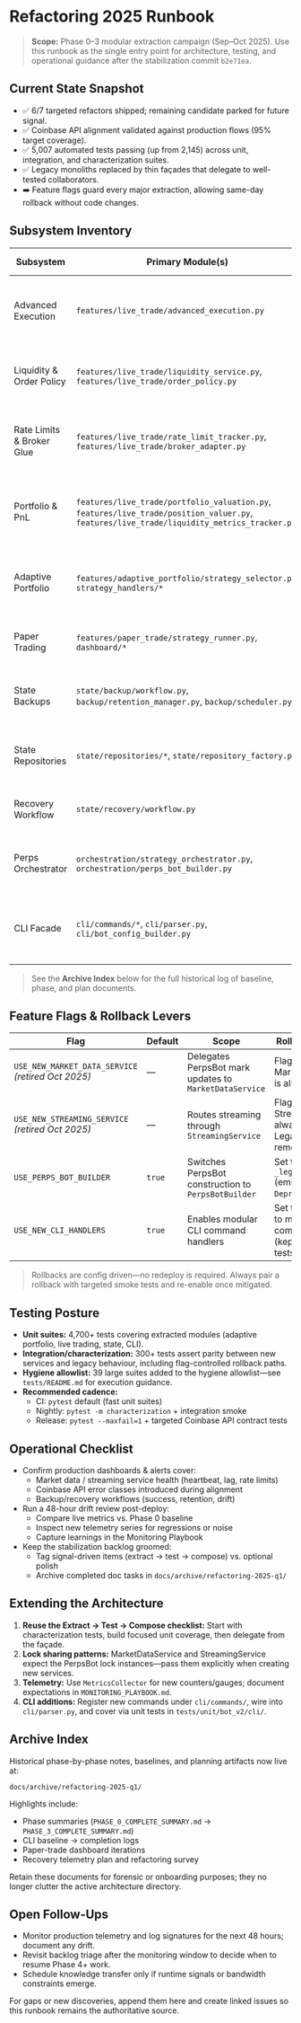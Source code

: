 # Refactoring 2025 Runbook

> **Scope:** Phase 0–3 modular extraction campaign (Sep–Oct 2025). Use this runbook as the single entry point for architecture, testing, and operational guidance after the stabilization commit `b2e71ea`.

## Current State Snapshot
- ✅ 6/7 targeted refactors shipped; remaining candidate parked for future signal.
- ✅ Coinbase API alignment validated against production flows (95% target coverage).
- ✅ 5,007 automated tests passing (up from 2,145) across unit, integration, and characterization suites.
- ✅ Legacy monoliths replaced by thin façades that delegate to well-tested collaborators.
- ➡️ Feature flags guard every major extraction, allowing same-day rollback without code changes.

## Subsystem Inventory
| Subsystem | Primary Module(s) | Key Behaviours | Reference |
|-----------|-------------------|----------------|-----------|
| Advanced Execution | `features/live_trade/advanced_execution.py` | Decision pipeline, telemetry export, validation hooks | [`ADVANCED_EXECUTION_REFACTOR.md`](ADVANCED_EXECUTION_REFACTOR.md)
| Liquidity & Order Policy | `features/live_trade/liquidity_service.py`, `features/live_trade/order_policy.py` | Liquidity scoring, risk gates, order policy composition | [`LIQUIDITY_SERVICE_REFACTOR.md`](LIQUIDITY_SERVICE_REFACTOR.md), [`ORDER_POLICY_REFACTOR.md`](ORDER_POLICY_REFACTOR.md)
| Rate Limits & Broker Glue | `features/live_trade/rate_limit_tracker.py`, `features/live_trade/broker_adapter.py` | Coinbase alignment, rate-limit tracking, broker abstraction | [`COINBASE_API_AUDIT.md`](COINBASE_API_AUDIT.md)
| Portfolio & PnL | `features/live_trade/portfolio_valuation.py`, `features/live_trade/position_valuer.py`, `features/live_trade/liquidity_metrics_tracker.py` | Portfolio valuation, mark management, liquidity metrics | [`PORTFOLIO_VALUATION_REFACTOR.md`](PORTFOLIO_VALUATION_REFACTOR.md), [`PNL_TRACKER_REFACTOR.md`](PNL_TRACKER_REFACTOR.md)
| Adaptive Portfolio | `features/adaptive_portfolio/strategy_selector.py`, `strategy_handlers/*` | Strategy registry, signal filtering, position sizing | [`DYNAMIC_SIZING_HELPER_REFACTOR.md`](DYNAMIC_SIZING_HELPER_REFACTOR.md)
| Paper Trading | `features/paper_trade/strategy_runner.py`, `dashboard/*` | Offline trading loop + dashboard façade | [`PAPER_TRADE_PHASE_5_COMPLETE.md`](../archive/refactoring-2025-q1/PAPER_TRADE_PHASE_5_COMPLETE.md)
| State Backups | `state/backup/workflow.py`, `backup/retention_manager.py`, `backup/scheduler.py` | Tiered backups, retention policy, scheduling | [`BACKUP_OPERATIONS_REFACTOR.md`](BACKUP_OPERATIONS_REFACTOR.md)
| State Repositories | `state/repositories/*`, `state/repository_factory.py` | Repository coordination, metrics collector wiring | [`STATE_REPOSITORIES_REFACTOR.md`](STATE_REPOSITORIES_REFACTOR.md)
| Recovery Workflow | `state/recovery/workflow.py` | Recovery orchestration, telemetry integration | [`RECOVERY_ORCHESTRATOR_REFACTOR.md`](RECOVERY_ORCHESTRATOR_REFACTOR.md)
| Perps Orchestrator | `orchestration/strategy_orchestrator.py`, `orchestration/perps_bot_builder.py` | Builder pattern, service orchestration, feature flags | [`STRATEGY_ORCHESTRATOR_REFACTOR.md`](STRATEGY_ORCHESTRATOR_REFACTOR.md), [`PHASE_3_COMPLETE_SUMMARY.md`](../archive/refactoring-2025-q1/PHASE_3_COMPLETE_SUMMARY.md)
| CLI Facade | `cli/commands/*`, `cli/parser.py`, `cli/bot_config_builder.py` | Modular command handlers, validation, lifecycle controller | [`CLI_ORDERS_PHASE_3_COMPLETE.md`](../archive/refactoring-2025-q1/CLI_ORDERS_PHASE_3_COMPLETE.md)

> See the **Archive Index** below for the full historical log of baseline, phase, and plan documents.

## Feature Flags & Rollback Levers
| Flag | Default | Scope | Rollback Behaviour |
|------|---------|-------|--------------------|
| `USE_NEW_MARKET_DATA_SERVICE` *(retired Oct 2025)* | — | Delegates PerpsBot mark updates to `MarketDataService` | Flag removed; MarketDataService is always active. |
| `USE_NEW_STREAMING_SERVICE` *(retired Oct 2025)* | — | Routes streaming through `StreamingService` | Flag removed; StreamingService is always active. Legacy methods removed. |
| `USE_PERPS_BOT_BUILDER` | `true` | Switches PerpsBot construction to `PerpsBotBuilder` | Set to `false` to run `_legacy_init()` (emits `DeprecationWarning`). |
| `USE_NEW_CLI_HANDLERS` | `true` | Enables modular CLI command handlers | Set to `false` to revert to monolithic command execution (kept for parity tests). |

> Rollbacks are config driven—no redeploy is required. Always pair a rollback with targeted smoke tests and re-enable once mitigated.

## Testing Posture
- **Unit suites:** 4,700+ tests covering extracted modules (adaptive portfolio, live trading, state, CLI).
- **Integration/characterization:** 300+ tests assert parity between new services and legacy behaviour, including flag-controlled rollback paths.
- **Hygiene allowlist:** 39 large suites added to the hygiene allowlist—see `tests/README.md` for execution guidance.
- **Recommended cadence:**
  - CI: `pytest` default (fast unit suites)
  - Nightly: `pytest -m characterization` + integration smoke
  - Release: `pytest --maxfail=1` + targeted Coinbase API contract tests

## Operational Checklist
- Confirm production dashboards & alerts cover:
  - Market data / streaming service health (heartbeat, lag, rate limits)
  - Coinbase API error classes introduced during alignment
  - Backup/recovery workflows (success, retention, drift)
- Run a 48-hour drift review post-deploy:
  - Compare live metrics vs. Phase 0 baseline
  - Inspect new telemetry series for regressions or noise
  - Capture learnings in the Monitoring Playbook
- Keep the stabilization backlog groomed:
  - Tag signal-driven items (extract → test → compose) vs. optional polish
  - Archive completed doc tasks in `docs/archive/refactoring-2025-q1/`

## Extending the Architecture
1. **Reuse the Extract → Test → Compose checklist:** Start with characterization tests, build focused unit coverage, then delegate from the façade.
2. **Lock sharing patterns:** MarketDataService and StreamingService expect the PerpsBot lock instances—pass them explicitly when creating new services.
3. **Telemetry:** Use `MetricsCollector` for new counters/gauges; document expectations in `MONITORING_PLAYBOOK.md`.
4. **CLI additions:** Register new commands under `cli/commands/`, wire into `cli/parser.py`, and cover via unit tests in `tests/unit/bot_v2/cli/`.

## Archive Index
Historical phase-by-phase notes, baselines, and planning artifacts now live at:
```
docs/archive/refactoring-2025-q1/
```
Highlights include:
- Phase summaries (`PHASE_0_COMPLETE_SUMMARY.md` → `PHASE_3_COMPLETE_SUMMARY.md`)
- CLI baseline → completion logs
- Paper-trade dashboard iterations
- Recovery telemetry plan and refactoring survey

Retain these documents for forensic or onboarding purposes; they no longer clutter the active architecture directory.

## Open Follow-Ups
- Monitor production telemetry and log signatures for the next 48 hours; document any drift.
- Revisit backlog triage after the monitoring window to decide when to resume Phase 4+ work.
- Schedule knowledge transfer only if runtime signals or bandwidth constraints emerge.

For gaps or new discoveries, append them here and create linked issues so this runbook remains the authoritative source.
